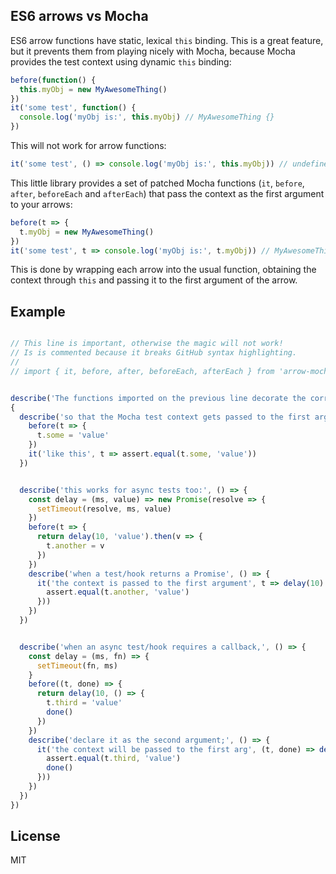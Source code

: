## ES6 arrows vs Mocha

ES6 arrow functions have static, lexical `this` binding. This is a great
feature, but it prevents them from playing nicely with Mocha, because
Mocha provides the test context using dynamic `this` binding:

```js
before(function() {
  this.myObj = new MyAwesomeThing()
})
it('some test', function() {
  console.log('myObj is:', this.myObj) // MyAwesomeThing {}
})
```

This will not work for arrow functions:

```js
it('some test', () => console.log('myObj is:', this.myObj)) // undefined, `this` points to the global object
```

This little library provides a set of patched Mocha functions (`it`,
`before`, `after`, `beforeEach` and `afterEach`) that pass the context
as the first argument to your arrows:

```js
before(t => {
  t.myObj = new MyAwesomeThing()
})
it('some test', t => console.log('myObj is:', t.myObj)) // MyAwesomeThing {}
```

This is done by wrapping each arrow into the usual function, obtaining the
context through `this` and passing it to the first argument of the arrow.

## Example

```js

// This line is important, otherwise the magic will not work!
// Is is commented because it breaks GitHub syntax highlighting.
//
// import { it, before, after, beforeEach, afterEach } from 'arrow-mocha'


describe('The functions imported on the previous line decorate the corresponding Mocha functions', () =>
{
  describe('so that the Mocha test context gets passed to the first argument', () => {
    before(t => {
      t.some = 'value'
    })
    it('like this', t => assert.equal(t.some, 'value'))
  })


  describe('this works for async tests too:', () => {
    const delay = (ms, value) => new Promise(resolve => {
      setTimeout(resolve, ms, value)
    })
    before(t => {
      return delay(10, 'value').then(v => {
        t.another = v
      })
    })
    describe('when a test/hook returns a Promise', () => {
      it('the context is passed to the first argument', t => delay(10).then(() => {
        assert.equal(t.another, 'value')
      }))
    })
  })


  describe('when an async test/hook requires a callback,', () => {
    const delay = (ms, fn) => {
      setTimeout(fn, ms)
    }
    before((t, done) => {
      return delay(10, () => {
        t.third = 'value'
        done()
      })
    })
    describe('declare it as the second argument;', () => {
      it('the context will be passed to the first arg', (t, done) => delay(10, () => {
        assert.equal(t.third, 'value')
        done()
      }))
    })
  })
})
```

## License

MIT
